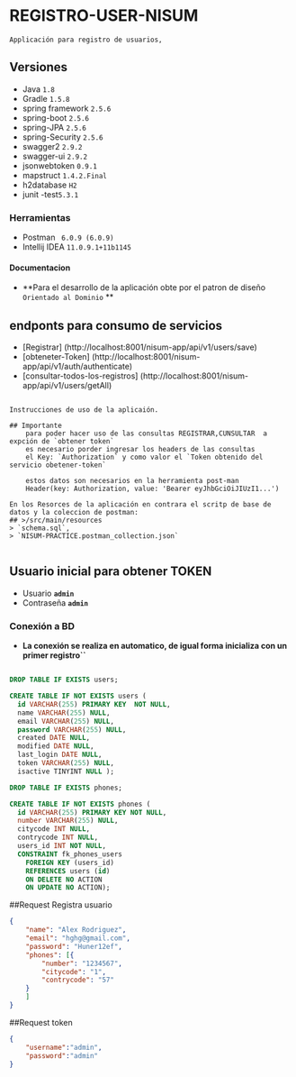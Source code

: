 # REGISTRO-USER-NISUM
    Applicación para registro de usuarios,


## Versiones
* Java `1.8`
* Gradle `1.5.8`
* spring framework `2.5.6`
* spring-boot `2.5.6`
* spring-JPA `2.5.6`
* spring-Security `2.5.6`
* swagger2  `2.9.2`
* swagger-ui `2.9.2`
* jsonwebtoken `0.9.1`
* mapstruct `1.4.2.Final`
* h2database `H2`
* junit -test`5.3.1`

### Herramientas 
* Postman ` 6.0.9 (6.0.9)`
* Intellij IDEA `11.0.9.1+11b1145`

#### Documentacion
* **Para el desarrollo de la aplicación obte por el patron de diseño `Orientado al Dominio` **

## endponts para consumo de servicios 
* [Registrar]  (http://localhost:8001/nisum-app/api/v1/users/save)
* [obteneter-Token] (http://localhost:8001/nisum-app/api/v1/auth/authenticate)
* [consultar-todos-los-registros] (http://localhost:8001/nisum-app/api/v1/users/getAll)

```

Instrucciones de uso de la aplicaión.

## Importante
    para poder hacer uso de las consultas REGISTRAR,CUNSULTAR  a expción de `obtener token`
    es necesario porder ingresar los headers de las consultas 
    el Key: `Authorization` y como valor el `Token obtenido del servicio obetener-token`

    estos datos son necesarios en la herramienta post-man
    Header(key: Authorization, value: 'Bearer eyJhbGciOiJIUzI1...')

En los Resorces de la aplicación en contrara el scritp de base de datos y la coleccion de postman: 
## >/src/main/resources
> `schema.sql`,
> `NISUM-PRACTICE.postman_collection.json`


```



## Usuario inicial para obtener TOKEN
* Usuario **`admin`**
* Contraseña **`admin`**

### Conexión a BD
* **La conexión se realiza en automatico, de igual forma inicializa con un  primer registro``**
```sql

DROP TABLE IF EXISTS users;

CREATE TABLE IF NOT EXISTS users (
  id VARCHAR(255) PRIMARY KEY  NOT NULL,
  name VARCHAR(255) NULL,
  email VARCHAR(255) NULL,
  password VARCHAR(255) NULL,
  created DATE NULL,
  modified DATE NULL,
  last_login DATE NULL,
  token VARCHAR(255) NULL,
  isactive TINYINT NULL );

DROP TABLE IF EXISTS phones;

CREATE TABLE IF NOT EXISTS phones (
  id VARCHAR(255) PRIMARY KEY NOT NULL,
  number VARCHAR(255) NULL,
  citycode INT NULL,
  contrycode INT NULL,
  users_id INT NOT NULL,
  CONSTRAINT fk_phones_users
    FOREIGN KEY (users_id)
    REFERENCES users (id)
    ON DELETE NO ACTION
    ON UPDATE NO ACTION);
```

##Request Registra usuario
```Json Request Registrar
{
	"name": "Alex Rodriguez",
	"email": "hghg@gmail.com",
	"password": "Huner12ef",
	"phones": [{
		"number": "1234567",
		"citycode": "1",
		"contrycode": "57"
	}
	]
}
```
##Request token
```Json Request obtener Token
{
	"username":"admin",
	"password":"admin"
}
```
